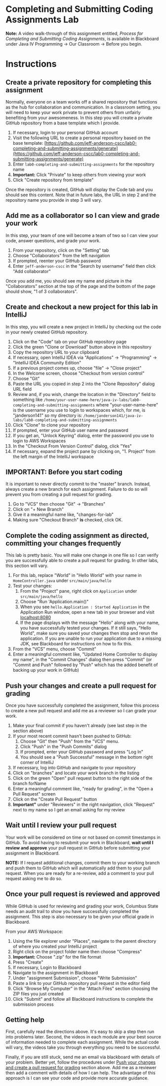 # Completing and Submitting Coding Assignments Lab

**Note:** A video walk-through of this assignment entitled, *Process for Completing and Submitting Coding Assignments*, is available in Blackboard under Java IV Programming -> Our Classroom -> Before you begin.

# Instructions

## Create a private repository for completing this assignment

Normally, everyone on a team works off a shared repository that functions as the hub for collaboration and communication. In a classroom setting, you will need to keep your work private to prevent others from unfairly benefiting from your awesomeness. In this step you will create a private GitHub repository from a base template which I provide.

1. If necessary, login to your personal GitHub account
1. Visit the following URL to create a personal repository based on the base template: [https://github.com/jeff-anderson-cscc/lab0-completing-and-submitting-assignments/generate](https://github.com/jeff-anderson-cscc/lab0-completing-and-submitting-assignments/generate) 
1. Enter ``lab0-completing-and-submitting-assignments`` for the repository name
1. **Important:** Click "Private" to keep others from viewing your work
1. Click "Create repository from template"

Once the repository is created, GitHub will display the Code tab and you should see this content. Note that in future labs, the URL in step 2 and the repository name you provide in step 3 will vary.

## Add me as a collaborator so I can view and grade your work

In this step, your team of one will become a team of two so I can view your code, answer questions, and grade your work.

1. From your repository, click on the "Setting" tab
1. Choose "Collaborators" from the left navigation
1. If prompted, reenter your GitHub password
1. Enter ``jeff-anderson-cscc`` in the "Search by username" field then click "Add collaborator"

Once you add me, you should see my name and picture in the "Collaborators" section at the top of the page and the bottom of the page should show, "1 of 3 collaborators".

## Create and checkout a new project for this lab in IntelliJ

In this step, you will create a new project in IntelliJ by checking out the code in your newly created GitHub repository.

1. Click on the "Code" tab on your GitHub repository page
1. Click the green "Clone or Download" button above in this repository
1. Copy the repository URL to your clipboard
1. If necessary, open IntelliJ IDEA via "Applications" -> "Programming" -> "IntelliJ IDEA Community Edition"
1. If a previous project comes up, choose "file" -> "Close project"
1. In the Welcome screen, choose "Checkout from version control"
1. Choose "Git"
1. Paste the URL you copied in step 2 into the "Clone Repository" dialog URL field
1. Review and, if you wish, change the location in the "Directory" field to something like ``/home/your-user-name-here/java-iv-labs/lab0-completing-and-submitting-assignments`` where "your-user-name-here" is the username you use to login to workspaces which, for me, is "janderson141" so my directory is: ``/home/janderson141/java-iv-labs/lab0-completing-and-submitting-assignments``
1. Click "Clone" to clone your repository
1. If prompted, enter your GitHub user name and password
1. If you get an, "Unlock Keyring" dialog, enter the password you use to login to AWS Workspaces
1. In the "Checkout From Version Control" dialog, click "Yes"
1. If necessary, expand the project pane by clicking on, "1. Project" from the left margin of the IntelliJ workspace

## IMPORTANT: Before you start coding

It is important to never directly commit to the "master" branch. Instead, always create a new branch for each assignment. Failure to do so will prevent you from creating a pull request for grading.

1. Go to "VCS" then choose "Git" -> "Branches"
1. Click on "+ New Branch"
1. Give it a meaningful name like, "changes-for-lab"
1. Making sure "Checkout Branch" **is** checked, click OK.

## Complete the coding assignment as directed, committing your changes frequently

This lab is pretty basic. You will make one change in one file so I can verify you are successfully able to create a pull request for grading. In other labs, this section will vary.

1. For this lab, replace "World" in "Hello World" with your name in ``HomeController.java`` under ``src/main/java/hello``
1. Test your changes:
    1. From the "Project" pane, right click on ``Application`` under ``src/main/java/hello`` 
    1. Choose "Run 'Application.main()"
    1. When you see ``hello.Application : Started Application`` in the Application Run window, open a new tab in your browser and visit [localhost:8080](localhost:8080)
    1. If the page displays with the message "Hello" along with your name, you have successfully tested your changes. If it still says, "Hello World", make sure you saved your changes then stop and rerun the application. If you are unable to run your application due to a missing JDK, see Blackboard for instructions on how to fix this. 
1. From the "VCS" menu, choose "Commit"
1. Enter a meaningful comment like, "Updated Home Controller to display my name", in the "Commit Changes" dialog then press "Commit" (or "Commit and Push" followed by "Push" which has the added benefit of backing up your work in GitHub)

## Push your changes and create a pull request for grading

Once you have successfully completed the assignment, follow this process to create a new pull request and add me as a reviewer so I can grade your work.

1. Make your final commit if you haven't already (see last step in the section above)
1. If your most recent commit hasn't been pushed to GitHub:
    1. Choose "Git" then "Push" from the "VCS" menu.
    1. Click "Push" in the "Push Commits" dialog
    1. If prompted, enter your GitHub password and press "Log In"
    1. You should see a "Push Successful" message in the bottom right corner of IntelliJ
1. If necessary, log into GitHub and navigate to your repository
1. Click on "branches" and locate your work branch in the listing
1. Click on the green "Open" pull request button to the right side of the branch forName
1. Enter a meaningful comment like, "ready for grading", in the "Open a Pull Request" screen
1. Click on the "Create Pull Request" button
1. **Important"** under "Reviewers" in the right navigation, click "Request" next to my name so I get an email asking for my review

## Wait until I review your pull request

Your work will be considered on time or not based on commit timestamps in GitHub. To avoid having to resubmit your work in Blackboard, **wait until I review and approve** your pull request in GitHub before submitting your assignment in Blackboard.

**NOTE:** If I request additional changes, commit them to your working branch and push them to GitHub which will automatically add them to your pull request. When you are ready for a re-review, add a comment to your pull request asking me to do so. 

## Once your pull request is reviewed and approved

While GitHub is used for reviewing and grading your work, Columbus State needs an audit trail to show you have successfully completed the assignment. This step is also necessary to be given your official grade in Blackboard. 

From your AWS Workspace:

1. Using the file explorer under "Places", navigate to the parent directory of where you created your IntelliJ project
1. Right click on the project folder name then choose "Compress"
1. **Important:** Choose ".zip" for the file format
1. Press "Create"
1. If necessary, Login to Blackboard
1. Navigate to the assignment in Blackboard
1. Under "assignment Submission", choose "Write Submission"
1. Paste a link to your GitHub repository pull request in the editor field
1. Click "Browse My Computer" in the "Attach Files" section choosing the ZIP files you just created
1. Click "Submit" and follow all Blackboard instructions to complete the submission process

## Getting help

First, carefully read the directions above. It's easy to skip a step then run into problems later. Second, the videos in each module are your best source of information needed to complete each assignment. While the actual code will vary, the videos take you through everything you need to be successful. 

Finally, if you are still stuck, send me an email via blackboard with details of your problem. Better yet, follow the procedures under [Push your changes and create a pull request for grading](#push-your-changes-and-create-a-pull-request-for-grading) section above. Add me as a reviewer then add a comment with details of how I can help. The advantage of this approach is I can see your code and provide more accurate guidance. 
